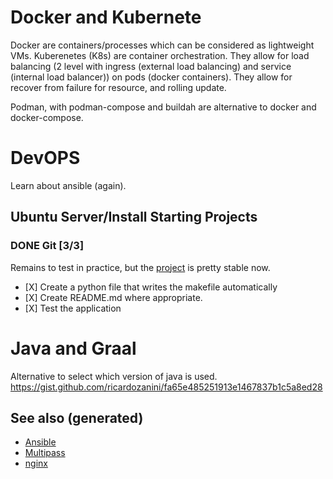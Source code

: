 # Docker and Kubernete

Docker are containers/processes which can be considered as lightweight
VMs. Kuberenetes (K8s) are container orchestration. They allow for load
balancing (2 level with ingress (external load balancing) and service
(internal load balancer)) on pods (docker containers). They allow for
recover from failure for resource, and rolling update.

Podman, with podman-compose and buildah are alternative to docker and
docker-compose.

# DevOPS

Learn about ansible (again).

## Ubuntu Server/Install Starting Projects

### <span class="done DONE">DONE</span> Git \[3/3\]

Remains to test in practice, but the
[project](https://github.com/davidpham87/new-ubuntu-config) is pretty
stable now.

  - \[X\] Create a python file that writes the makefile automatically
  - \[X\] Create README.md where appropriate.
  - \[X\] Test the application

# Java and Graal

Alternative to select which version of java is used.
<https://gist.github.com/ricardozanini/fa65e485251913e1467837b1c5a8ed28>

## See also (generated)

  - [Ansible](./20200505093245-ansible.md)
  - [Multipass](./20200505093126-multipass.md)
  - [nginx](./20200505112918-nginx.md)
